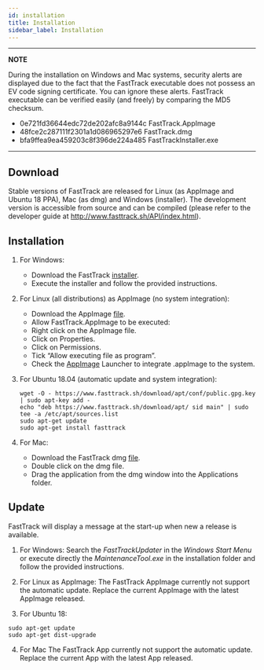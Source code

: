 ```yaml
---
id: installation
title: Installation
sidebar_label: Installation
---
```


---
**NOTE**

During the installation on Windows and Mac systems, security alerts are displayed due to the fact that the FastTrack executable does not possess an EV code signing certificate. You can ignore these alerts. FastTrack executable can be verified easily (and freely) by comparing the MD5 checksum.
* 0e721fd36644edc72de202afc8a9144c  FastTrack.AppImage
* 48fce2c287111f2301a1d086965297e6  FastTrack.dmg
* bfa9ffea9ea459203c8f396de224a485  FastTrackInstaller.exe 

---

## Download
Stable versions of FastTrack are released for Linux (as AppImage and Ubuntu 18 PPA), Mac
(as dmg) and Windows (installer). The development version is accessible from source and can be compiled (please refer to the developer guide at http://www.fasttrack.sh/API/index.html).

## Installation
1.  For Windows:
    -   Download the FastTrack [installer](/download/FastTrackInstaller.exe).
    -   Execute the installer and follow the provided instructions.

2. For Linux (all distributions) as AppImage (no system integration):
    * Download the AppImage [file](/download/FastTrack.AppImage).
    * Allow FastTrack.AppImage to be executed:
    -   Right click on the AppImage file.
    -   Click on Properties.
    -   Click on Permissions.
    -   Tick “Allow executing file as program”.
    * Check the [AppImage](https://appimage.org/) Launcher to integrate .appImage to the system.
    
3. For Ubuntu 18.04 (automatic update and system integration):
    ```
    wget -O - https://www.fasttrack.sh/download/apt/conf/public.gpg.key | sudo apt-key add - 
    echo "deb https://www.fasttrack.sh/download/apt/ sid main" | sudo tee -a /etc/apt/sources.list
    sudo apt-get update 
    sudo apt-get install fasttrack
    ```

5.  For Mac:
    -   Download the FastTrack dmg [file](/download/FastTrack.dmg).
    -   Double click on the dmg file.
    -   Drag the application from the dmg window into the Applications
        folder.

## Update
FastTrack will display a message at the start-up when new a release is available.

1. For Windows:
Search the *FastTrackUpdater* in the *Windows Start Menu* or execute directly the *MaintenanceTool.exe* in the installation folder and follow the provided instructions.

2. For Linux as AppImage:
The FastTrack AppImage currently not support the automatic update. Replace the current AppImage with the latest AppImage released.

3. For Ubuntu 18:
```
sudo apt-get update
sudo apt-get dist-upgrade
```

4. For Mac
The FastTrack App currently not support the automatic update. Replace the current App with the latest App released.
